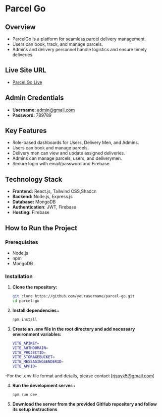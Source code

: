 # Parcel Go

## Overview

- ParcelGo is a platform for seamless parcel delivery management.
- Users can book, track, and manage parcels.
- Admins and delivery personnel handle logistics and ensure timely deliveries.

## Live Site URL

- [Parcel Go Live](https://parcel-go-a241e.web.app/)

## Admin Credentials

- **Username:** admin@gmail.com
- **Password:** 789789

## Key Features

- Role-based dashboards for Users, Delivery Men, and Admins.
- Users can book and manage parcels.
- Delivery men can view and update assigned deliveries.
- Admins can manage parcels, users, and deliverymen.
- Secure login with email/password and Firebase.

## Technology Stack

- **Frontend:** React.js, Tailwind CSS,Shadcn
- **Backend:** Node.js, Express.js
- **Database:** MongoDB
- **Authentication:** JWT, Firebase
- **Hosting:** Firebase

## How to Run the Project

### Prerequisites

- Node.js 
- npm 
- MongoDB

### Installation

1. **Clone the repository:**

   ```bash
   git clone https://github.com/yourusername/parcel-go.git
   cd parcel-go

2. **Install dependencies::**

   ```bash
   npm install
   
3. **Create an .env file in the root directory and add necessary environment variables:**
   ```bash
   VITE_APIKEY=
   VITE_AUTHDOMAIN=
   VITE_PROJECTID=
   VITE_STORAGEBUCKET=
   VITE_MESSAGINGSENDERID=
   VITE_APPID=
-For the .env file format and details, please contact [rjspyk5@gmail.com]

4. **Run the development server::**
   ```bash
   npm run dev

   
5. **Download the server from the provided GitHub repository and follow its setup instructions**

   

